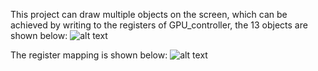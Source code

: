 This project can draw multiple objects on the screen, which can be achieved by writing to the registers of GPU_controller, the 13 objects are shown below:
![alt text](https://github.com/Khalil-Ammar/ENSC_452/blob/206f6d26f8cd04ba56711ac2a7063348672690b3/Video/Block_dig.PNG)

The register mapping is shown below:
![alt text](https://github.com/Khalil-Ammar/ENSC_452/blob/206f6d26f8cd04ba56711ac2a7063348672690b3/Video/Register_map.PNG)
